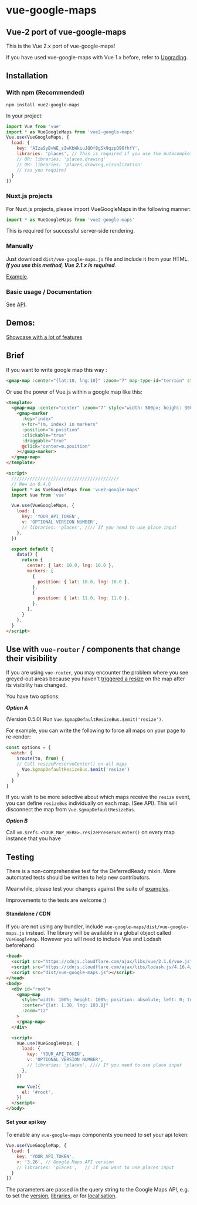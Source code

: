 # vue-google-maps

## Vue-2 port of vue-google-maps

This is the Vue 2.x port of vue-google-maps!

If you have used vue-google-maps with Vue 1.x before, refer to [Upgrading](UPGRADING.md).

## Installation

### With npm (Recommended)

```
npm install vue2-google-maps
```

In your project:

```js
import Vue from 'vue'
import * as VueGoogleMaps from 'vue2-google-maps'
Vue.use(VueGoogleMaps, {
  load: {
    key: 'AIzaSyBvWE_sIwKbWkiuJQOf8gSk9qzpO96fhfY',
    libraries: 'places', // This is required if you use the Autocomplete plugin
    // OR: libraries: 'places,drawing'
    // OR: libraries: 'places,drawing,visualization'
    // (as you require)
  }
})
```

### Nuxt.js projects

For Nuxt.js projects, please import VueGoogleMaps in the following manner:

```js
import * as VueGoogleMaps from 'vue2-google-maps'
```

This is required for successful server-side rendering.

### Manually

Just download `dist/vue-google-maps.js` file and include it from your HTML.
**_If you use this method, Vue 2.1.x is required_**.

[Example](http://xkjyeah.github.io/vue-google-maps/overlay.html).

### Basic usage / Documentation

See [API](API.md).

## Demos:

[Showcase with a lot of features](http://xkjyeah.github.io/vue-google-maps/)

## Brief

If you want to write google map this way :

```html
<gmap-map :center="{lat:10, lng:10}" :zoom="7" map-type-id="terrain" style="width: 500px; height: 300px"></gmap-map>
```

Or use the power of Vue.js within a google map like this:

```html
<template>
  <gmap-map :center="center" :zoom="7" style="width: 500px; height: 300px">
    <gmap-marker
      :key="index"
      v-for="(m, index) in markers"
      :position="m.position"
      :clickable="true"
      :draggable="true"
      @click="center=m.position"
    ></gmap-marker>
  </gmap-map>
</template>

<script>
  /////////////////////////////////////////
  // New in 0.4.0
  import * as VueGoogleMaps from 'vue2-google-maps'
  import Vue from 'vue'

  Vue.use(VueGoogleMaps, {
    load: {
      key: 'YOUR_API_TOKEN',
      v: 'OPTIONAL VERSION NUMBER',
      // libraries: 'places', //// If you need to use place input
    },
  })

  export default {
    data() {
      return {
        center: { lat: 10.0, lng: 10.0 },
        markers: [
          {
            position: { lat: 10.0, lng: 10.0 },
          },
          {
            position: { lat: 11.0, lng: 11.0 },
          },
        ],
      }
    },
  }
</script>
```

## Use with `vue-router` / components that change their visibility

If you are using `vue-router`, you may encounter the problem where
you see greyed-out areas because you haven't
[triggered a resize](http://stackoverflow.com/questions/13059034/how-to-use-google-maps-event-triggermap-resize)
on the map after its visibility has changed.

You have two options:

**_Option A_**

(Version 0.5.0) Run `Vue.$gmapDefaultResizeBus.$emit('resize')`.

For example, you can write the following to force all maps on your page
to re-render:

```js
const options = {
  watch: {
    $route(to, from) {
    // Call resizePreserveCenter() on all maps
      Vue.$gmapDefaultResizeBus.$emit('resize')
    }
  }
}
```

If you wish to be more selective about which maps receive the `resize`
event, you can define `resizeBus` individually on each map. (See API).
This will disconnect the map from `Vue.$gmapDefaultResizeBus`.

**_Option B_**

Call `vm.$refs.<YOUR_MAP_HERE>.resizePreserveCenter()` on every map
instance that you have

## Testing

There is a non-comprehensive test for the DeferredReady mixin.
More automated tests should be written to help new contributors.

Meanwhile, please test your changes against the suite of [examples](examples).

Improvements to the tests are welcome :)

#### Standalone / CDN

If you are not using any bundler, include `vue-google-maps/dist/vue-google-maps.js`
instead.
The library will be available in a global object called `VueGoogleMap`.
However you will need to include Vue and Lodash beforehand:

```html
<head>
  <script src="https://cdnjs.cloudflare.com/ajax/libs/vue/2.1.6/vue.js"></script>
  <script src="https://cdnjs.cloudflare.com/ajax/libs/lodash.js/4.16.4/lodash.js"></script>
  <script src="dist/vue-google-maps.js"></script>
</head>
<body>
  <div id="root">
    <gmap-map
      style="width: 100%; height: 100%; position: absolute; left: 0; top: 0"
      :center="{lat: 1.38, lng: 103.8}"
      :zoom="12"
    >
    </gmap-map>
  </div>

  <script>
    Vue.use(VueGoogleMaps, {
      load: {
        key: 'YOUR_API_TOKEN',
        v: 'OPTIONAL VERSION NUMBER',
        // libraries: 'places', //// If you need to use place input
      },
    })

    new Vue({
      el: '#root',
    })
  </script>
</body>
```

#### Set your api key

To enable any `vue-google-maps` components you need to set your api token:

```javascript
Vue.use(VueGoogleMap, {
  load: {
    key: 'YOUR_API_TOKEN',
    v: '3.26', // Google Maps API version
    // libraries: 'places',   // If you want to use places input
  }
})
```

The parameters are passed in the query string to the Google Maps API, e.g. to set the [version](https://developers.google.com/maps/documentation/javascript/versions#version-rollover-and-version-types),
[libraries](https://developers.google.com/maps/documentation/javascript/libraries),
or for [localisation](https://developers.google.com/maps/documentation/javascript/basics).
